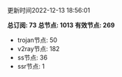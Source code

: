 更新时间2022-12-13 18:56:01

**总订阅: 73**
**总节点: 1013**
**有效节点: 269**
- trojan节点: 50
- v2ray节点: 182
- ss节点: 36
- ssr节点: 1
